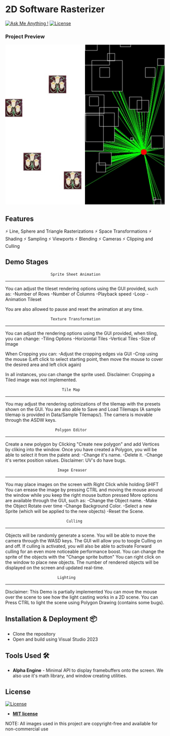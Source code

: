 # 2D Software Rasterizer

[![Ask Me Anything !](https://img.shields.io/badge/ask%20me-linkedin-1abc9c.svg)](https://www.linkedin.com/in/diegorr/)
[![License](http://img.shields.io/:license-mit-blue.svg?style=flat-square)](http://badges.mit-license.org)

### Project Preview
<img src="images/Showcase.jpg" width="900">

## Features 
⚡️ Line, Sphere and Triangle Rasterizations
⚡️ Space Transformations
⚡️ Shading
⚡️ Sampling
⚡️ Viewports
⚡️ Blending
⚡️ Cameras
⚡️ Clipping and Culling
  
## Demo Stages

					    Sprite Sheet Animation
---------------------------------------------------------------------------------------------------------
You can adjust the tileset rendering options using the GUI provided, such as:
-Number of Rows
-Number of Columns
-Playback speed
-Loop
-Animation Tileset

You are also allowed to pause and reset the animation at any time.


					    Texture Transformation
---------------------------------------------------------------------------------------------------------
You can adjust the rendering options using the GUI provided, when tiling, you can change:
-Tiling Options
-Horizontal Tiles 
-Vertical Tiles
-Size of Image

When Cropping you can:
-Adjust the cropping edges via GUI
-Crop using the mouse (Left click to select starting point, then move the mouse to cover the desired area and 
	left click again)

In all instances, you can change the sprite used.
Disclaimer: Cropping a Tiled image was not implemented.


					     	 Tile Map
---------------------------------------------------------------------------------------------------------
You may adjust the rendering optimizations of the tilemap with the presets shown on the GUI.
You are also able to Save and Load Tilemaps (A sample tilemap is provided in Data/Sample Tilemaps/).
The camera is movable through the ASDW keys.


					      Polygon Editor
---------------------------------------------------------------------------------------------------------
Create a new polygon by Clicking "Create new polygon" and add Vertices by cliking into the window.
Once you have created a Polygon, you will be able to select it from the palete and:
-Change it's name.
-Delete it.
-Change it's vertex position values.
Disclaimer: UV's do have bugs.


					       Image Ereaser
---------------------------------------------------------------------------------------------------------
You may place images on the screen with Right Click while holding SHIFT
You can erease the image by pressing CTRL and moving the mouse around the window while you keep the right mouse button pressed
More options are available through the GUI, such as:
-Change the Object name.
-Make the Object Rotate over time
-Change Background Color.
-Select a new Sprite (which will be applied to the new objects)
-Reset the Scene.


					      	   Culling
---------------------------------------------------------------------------------------------------------
Objects will be randomly generate a scene. You will be able to move the camera through the WASD keys.
The GUI will allow you to toogle Culling on and off. If culling is activated, you will also be able to activate Forward culling for an even more noticeable performance boost.
You can change the sprite of the objects with the "Change sprite button"
You can right click on the window to place new objects.
The number of rendered objects will be displayed on the screen and updated real-time.


						   Lighting
---------------------------------------------------------------------------------------------------------
Disclaimer: This Demo is partially implemented
You can move the mouse over the scene to see how the light casting works in a 2D scene.
You can Press CTRL to light the scene using Polygon Drawing (contains some bugs).


## Installation & Deployment 📦
- Clone the repository
- Open and build using Visual Studio 2023

## Tools Used 🛠️
* <b>Alpha Engine</b> - Minimal API to display framebuffers onto the screen. We also use it's math library, and window creating utilities.

## License
[![License](http://img.shields.io/:license-mit-blue.svg?style=flat-square)](http://badges.mit-license.org)

- **[MIT license](http://opensource.org/licenses/mit-license.php)**

NOTE: All images used in this project are copyright-free and available for non-commercial use
